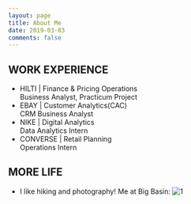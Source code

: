 ```yaml
---
layout: page
title: About Me
date: 2019-03-03
comments: false
---
```



## WORK EXPERIENCE
* HILTI | Finance & Pricing Operations                                     
  Business Analyst, Practicum Project
* EBAY | Customer Analytics(CAC)                                     
  CRM Business Analyst
* NIKE | Digital Analytics                                     
  Data Analytics Intern
* CONVERSE | Retail Planning                                     
  Operations Intern

## MORE LIFE
* I like hiking and photography! Me at Big Basin:
![1](https://raw.githubusercontent.com/lmei33/lmei33.github.io/master/assets/img/hiking.PNG) 
